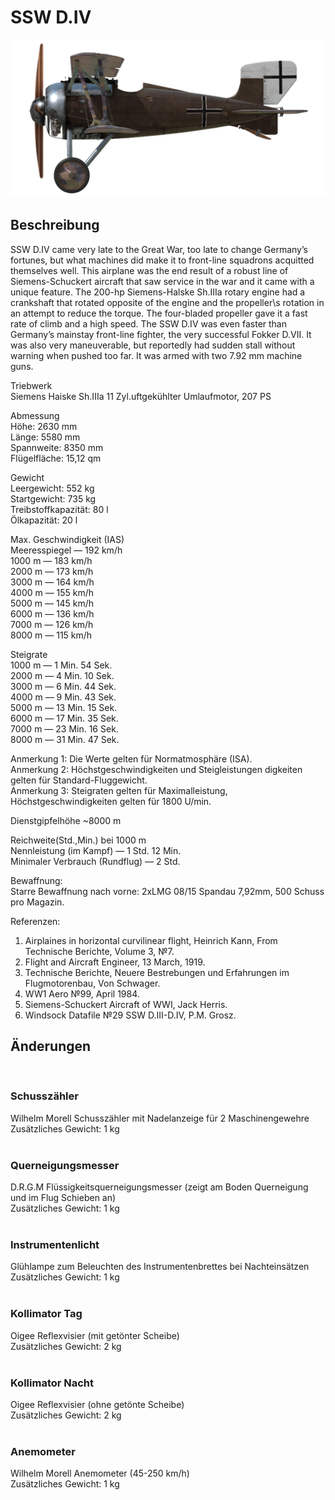 # SSW D.IV  
  
![schuckertdiv](../images/schuckertdiv.png)  
  
## Beschreibung  
  
SSW D.IV came very late to the Great War, too late to change Germany’s fortunes, but what machines did make it to front-line squadrons acquitted themselves well. This airplane was the end result of a robust line of Siemens-Schuckert aircraft that saw service in the war and it came with a unique feature. The 200-hp Siemens-Halske Sh.IIIa rotary engine had a crankshaft that rotated opposite of the engine and the propeller\s rotation in an attempt to reduce the torque. The four-bladed propeller gave it a fast rate of climb and a high speed. The SSW D.IV was even faster than Germany’s mainstay front-line fighter, the very successful Fokker D.VII. It was also very maneuverable, but reportedly had sudden stall without warning when pushed too far. It was armed with two 7.92 mm machine guns.  
  
  
Triebwerk  
Siemens Haiske Sh.IIIa 11 Zyl.uftgekühlter Umlaufmotor, 207 PS  
  
Abmessung  
Höhe: 2630 mm  
Länge: 5580 mm  
Spannweite: 8350 mm  
Flügelfläche: 15,12 qm  
  
Gewicht  
Leergewicht: 552 kg  
Startgewicht: 735 kg  
Treibstoffkapazität: 80 l  
Ölkapazität: 20 l  
  
Max. Geschwindigkeit (IAS)  
Meeresspiegel — 192 km/h  
1000 m — 183 km/h  
2000 m — 173 km/h  
3000 m — 164 km/h  
4000 m — 155 km/h  
5000 m — 145 km/h  
6000 m — 136 km/h  
7000 m — 126 km/h  
8000 m — 115 km/h  
  
Steigrate  
1000 m — 1 Min. 54 Sek.  
2000 m — 4 Min. 10 Sek.  
3000 m — 6 Min. 44 Sek.  
4000 m — 9 Min. 43 Sek.  
5000 m — 13 Min. 15 Sek.  
6000 m — 17 Min. 35 Sek.  
7000 m — 23 Min. 16 Sek.  
8000 m — 31 Min. 47 Sek.  
  
Anmerkung 1: Die Werte gelten für Normatmosphäre (ISA).  
Anmerkung 2: Höchstgeschwindigkeiten und Steigleistungen digkeiten gelten für Standard-Fluggewicht.  
Anmerkung 3: Steigraten gelten für Maximalleistung, Höchstgeschwindigkeiten gelten für 1800 U/min.  
  
Dienstgipfelhöhe ~8000 m  
  
Reichweite(Std.,Min.) bei 1000 m  
Nennleistung (im Kampf) — 1 Std. 12 Min.  
Minimaler Verbrauch (Rundflug) — 2 Std.  
  
Bewaffnung:  
Starre Bewaffnung nach vorne: 2хLMG 08/15 Spandau 7,92mm, 500 Schuss pro Magazin.  
  
Referenzen:  
1) Airplaines in horizontal curvilinear flight, Heinrich Kann, From Technische Berichte, Volume 3, №7.  
2) Flight and Aircraft Engineer, 13 March, 1919.  
3) Technische Berichte, Neuere Bestrebungen und Erfahrungen im Flugmotorenbau, Von Schwager.  
4) WW1 Aero №99, April 1984.  
5) Siemens-Schuckert Aircraft of WWI, Jack Herris.  
6) Windsock Datafile №29 SSW D.III-D.IV, P.M. Grosz.  
  
## Änderungen  
  ﻿
  
### Schusszähler  
  
Wilhelm Morell Schusszähler mit Nadelanzeige für 2 Maschinengewehre  
Zusätzliches Gewicht: 1 kg  
  ﻿
  
### Querneigungsmesser  
  
D.R.G.M Flüssigkeitsquerneigungsmesser (zeigt am Boden Querneigung und im Flug Schieben an)  
Zusätzliches Gewicht: 1 kg  
  ﻿
  
### Instrumentenlicht  
  
Glühlampe zum Beleuchten des Instrumentenbrettes bei Nachteinsätzen  
Zusätzliches Gewicht: 1 kg  
  ﻿
  
### Kollimator Tag  
  
Oigee Reflexvisier (mit getönter Scheibe)  
Zusätzliches Gewicht: 2 kg  
  ﻿
  
### Kollimator Nacht  
  
Oigee Reflexvisier (ohne getönte Scheibe)  
Zusätzliches Gewicht: 2 kg  
  ﻿
  
### Anemometer  
  
Wilhelm Morell Anemometer (45-250 km/h)  
Zusätzliches Gewicht: 1 kg  
